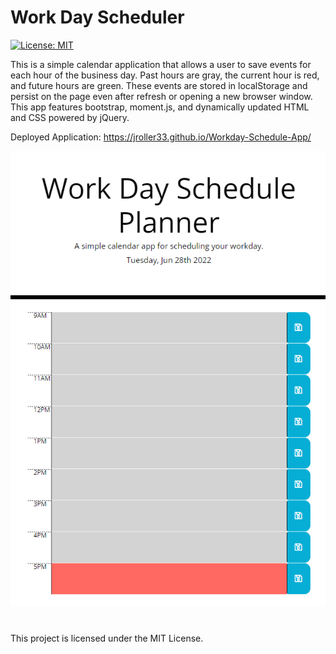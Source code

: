 # Work Day Scheduler
[![License: MIT](https://img.shields.io/badge/License-MIT-yellow.svg)](https://opensource.org/licenses/MIT)


This is a simple calendar application that allows a user to save events for each hour of the business day. Past hours are gray, the current hour is red, and future hours are green.
These events are stored in localStorage and persist on the page even after refresh or opening a new browser window. This app features bootstrap, moment.js, and dynamically updated HTML and CSS powered by jQuery.

Deployed Application: https://jroller33.github.io/Workday-Schedule-App/

![Screenshot](./assets/screenshot.png "Screenshot")
#
This project is licensed under the MIT License.